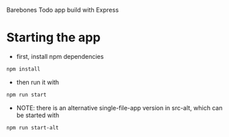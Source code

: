 Barebones Todo app build with Express

# Starting the app
- first, install npm dependencies
```sh
npm install
```
- then run it with
```sh
npm run start
```

- NOTE: there is an alternative single-file-app version in src-alt, which can be started with
```sh
npm run start-alt
```
